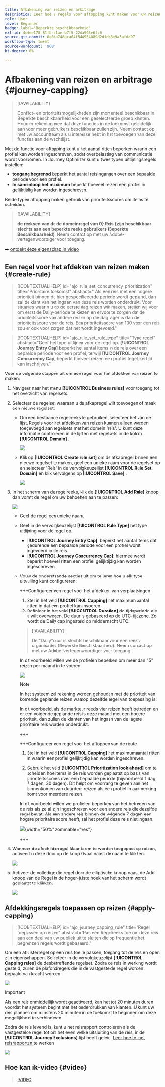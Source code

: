 ```yaml
---
title: Afbakening van reizen en arbitrage
description: Leer hoe u regels voor aftopping kunt maken voor uw reizen en hoe u een arbitrage kunt instellen bij het betreden van een reis
role: User
level: Beginner
badge: label="Beperkte beschikbaarheid"
exl-id: 4c0ee178-81fb-41ae-b7f5-22da995e6fc6
source-git-commit: 0a6fa748aca04f544954089d2dfdd8e9a3afdd97
workflow-type: tm+mt
source-wordcount: '908'
ht-degree: 0%

---
```


# Afbakening van reizen en arbitrage {#journey-capping}

>[!AVAILABILITY]
>
>Conflict- en prioriteitsmogelijkheden zijn momenteel beschikbaar in Beperkte beschikbaarheid voor een geselecteerde groep klanten. Houd er rekening mee dat deze functies in de toekomst geleidelijk aan voor meer gebruikers beschikbaar zullen zijn. Neem contact op met uw accountteam als u interesse hebt in het toevoegen van deze functies aan de wachtlijst.

Met de functie voor aftopping kunt u het aantal ritten beperken waarin een profiel kan worden ingeschreven, zodat overbelasting van communicatie wordt voorkomen. In Journey Optimizer kunt u twee typen uitlijningsregels instellen:

* **toegang begrensd** beperkt het aantal reisingangen over een bepaalde periode voor een profiel.
* **In samenloop het maximum** beperkt hoeveel reizen een profiel in gelijktijdig kan worden ingeschreven.

Beide typen aftopping maken gebruik van prioriteitsscores om items te scheiden.

>[!AVAILABILITY]
>
>**de reeksen van de de domeinregel van 0&rbrace; Reis &lbrace;zijn beschikbaar slechts aan een beperkte reeks gebruikers (Beperkte Beschikbaarheid).** Neem contact op met uw Adobe-vertegenwoordiger voor toegang.

➡️ [ ontdekt deze eigenschap in video ](#video)

## Een regel voor het afdekken van reizen maken {#create-rule}

>[!CONTEXTUALHELP]
>id="ajo_rule_set_concurrency_prioritization"
>title="Prioritaire toekomst"
>abstract=" Als een reis met een hogere prioriteit binnen de hier gespecificeerde periode wordt gepland, dan zal de klant van het ingaan van deze reis worden onderdrukt. Voor situaties waarin u op de eerste dag reizen wilt maken, stellen wij voor om eerst de Daily-periode te kiezen en ervoor te zorgen dat de prioriteitsscore van andere reizen op die dag lager is dan de prioriteitsscore voor de reis. Een prioriteitsscore van 100 voor een reis zou er ook voor zorgen dat het wordt ingevoerd."

>[!CONTEXTUALHELP]
>id="ajo_rule_set_rule_type"
>title="Type regel"
>abstract="Geef het type uitlijnen voor de regel op. **[!UICONTROL Journey Entry Cap]** beperkt het aantal items in de reis over een bepaalde periode voor een profiel, terwijl **[!UICONTROL Journey Concurrency Cap]** beperkt hoeveel reizen een profiel tegelijkertijd kan inschrijven."

Voer de volgende stappen uit om een regel voor het afdekken van reizen te maken:

1. Navigeer naar het menu **[!UICONTROL Business rules]** voor toegang tot het overzicht van regelsets.

1. Selecteer de regelset waaraan u de afkapregel wilt toevoegen of maak een nieuwe regelset:

   * Om een bestaande regelreeks te gebruiken, selecteer het van de lijst. Regels voor het afdekken van reizen kunnen alleen worden toegevoegd aan regelsets met het domein &#39;reis&#39;. U kunt deze informatie controleren in de lijsten met regelsets in de kolom **[!UICONTROL Domain]** .

     ![](assets/journey-capping-list.png)

   * Klik op **[!UICONTROL Create rule set]** om de afkapregel binnen een nieuwe regelset te maken, geef een unieke naam voor de regelset op en selecteer &#39;Reis&#39; in de vervolgkeuzelijst **[!UICONTROL Rule Set Domain]** en klik vervolgens op **[!UICONTROL Save]** .

     ![](assets/journey-capping-rule-set.png)

1. In het scherm van de regelreeks, klik de **[!UICONTROL Add Rule]** knoop dan vormt de regel om uw behoeften aan te passen:

   ![](assets/journey-capping-concurrency.png)

   * Geef de regel een unieke naam.

   * Geef in de vervolgkeuzelijst **[!UICONTROL Rule Type]** het type uitlijning voor de regel op.

      * **[!UICONTROL Journey Entry Cap]**: beperkt het aantal items dat gedurende een bepaalde periode voor een profiel wordt ingevoerd in de reis.
      * **[!UICONTROL Journey Concurrency Cap]**: hiermee wordt beperkt hoeveel ritten een profiel gelijktijdig kan worden ingeschreven.

   * Vouw de onderstaande secties uit om te leren hoe u elk type uitvulling kunt configureren:

     +++Configureer een regel voor het afdekken van verplaatsingen

      1. Stel in het veld **[!UICONTROL Capping]** het maximum aantal ritten in dat een profiel kan invoeren.
      1. Definieer in het veld **[!UICONTROL Duration]** de tijdsperiode die u wilt overwegen. De duur is gebaseerd op de UTC-tijdzone. Zo wordt de Daily cap ingesteld op middernacht UTC.

     >[!AVAILABILITY]
     >
     >De &quot;Daily&quot;duur is slechts beschikbaar voor een reeks organisaties (Beperkte Beschikbaarheid). Neem contact op met uw Adobe-vertegenwoordiger voor toegang.

     In dit voorbeeld willen we de profielen beperken om meer dan &quot;5&quot; reizen per maand in te voeren.

     ![](assets/journey-capping-entry-example.png)

     >[!NOTE]
     >
     >In het systeem zal rekening worden gehouden met de prioriteit van komende geplande reizen waarop dezelfde regel van toepassing is.
     >
     >In dit voorbeeld, als de markteur reeds vier reizen heeft betreden en er een volgende geplande reis is deze maand met een hogere prioriteit, dan zullen de klanten van het ingaan van de lagere prioritaire reis worden onderdrukt.

     +++

     +++Configureer een regel voor het aftoppen van de route

      1. Stel in het veld **[!UICONTROL Capping]** het maximumaantal ritten in waarin een profiel gelijktijdig kan worden ingeschreven.

      1. Gebruik het veld **[!UICONTROL Prioritization look ahead]** om te scheiden hoe items in de reis worden geplaatst op basis van prioriteitsscores over een bepaalde periode (bijvoorbeeld 1 dag, 7 dagen, 30 dagen). Dit helpt om voorrang te geven aan het binnenkomen van duurdere reizen als een profiel in aanmerking komt voor meerdere reizen.

     In dit voorbeeld willen we profielen beperken van het betreden van de reis als ze al zijn ingeschreven voor een andere reis die dezelfde regel bevat. Als een andere reis binnen de volgende 7 dagen een hogere prioritaire score heeft, zal het profiel deze reis niet ingaan.

     ![](assets/journey-capping-concurrency-example.png){width="50%" zommable="yes"}

     +++

1. Wanneer de afschilderregel klaar is om te worden toegepast op reizen, activeert u deze door op de knop Ovaal naast de naam te klikken.

   ![](assets/journey-capping-activate-rule.png)

1. Activeer de volledige die regel door de elliptische knoop naast de Add knoop van de Regel in de hoger-juiste hoek van het scherm wordt geplaatst te klikken.

   ![](assets/journey-capping-activate-rule-set.png)

## Afdekkingsregels toepassen op reizen {#apply-capping}

>[!CONTEXTUALHELP]
>id="ajo_journey_capping_rule"
>title="Regel toepassen op reizen"
>abstract="Pas een Regelreeks toe om deze reis aan een deel van uw publiek uit te sluiten die op frequentie het begrenzen regels wordt gebaseerd."

Om een afluisterregel op een reis toe te passen, toegang tot de reis en open zijn eigenschappen. Selecteer in de vervolgkeuzelijst **[!UICONTROL Capping rules]** de desbetreffende regelset. Zodra de reis in werking wordt gesteld, zullen de plafondregels die in de vastgestelde regel worden bepaald van kracht worden.

![](assets/journey-capping-apply.png)

>[!IMPORTANT]
>
>Als een reis onmiddellijk wordt geactiveerd, kan het tot 20 minuten duren voordat het systeem begint met het onderdrukken van klanten. U kunt uw reis plannen om minstens 20 minuten in de toekomst te beginnen om deze mogelijkheid te verhinderen.

Zodra de reis levend is, kunt u het reisrapport controleren als de vastgestelde regel tot om het even welke uitsluiting van de reis, in de **[!UICONTROL Journey Exclusions]** lijst heeft geleid. [ Leer hoe te met reisrapporten ](../reports/journey-global-report-cja.md) te werken

![](assets/journey-report.png)

## Hoe kan ik-video {#video}

>[!VIDEO](https://video.tv.adobe.com/v/3435530?quality=12)
